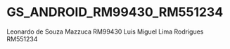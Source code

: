 ﻿# GS_ANDROID_RM99430_RM551234

 Leonardo de Souza Mazzuca RM99430
 Luis Miguel Lima Rodrigues RM551234
